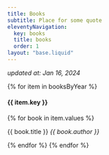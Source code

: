 ```yaml
---
title: Books
subtitle: Place for some quote
eleventyNavigation:
  key: books
  title: books
  order: 1
layout: "base.liquid"
---
```

<i>updated at: Jan 16, 2024</i>
<div>
  {% for item in booksByYear %}
  <h4>{{ item.key }}</h4>
  {% for book in item.values %}
  <p>{{ book.title }} <i class="book-author">{{ book.author }}</i></p>
  {% endfor %}
  {% endfor %}
</div>